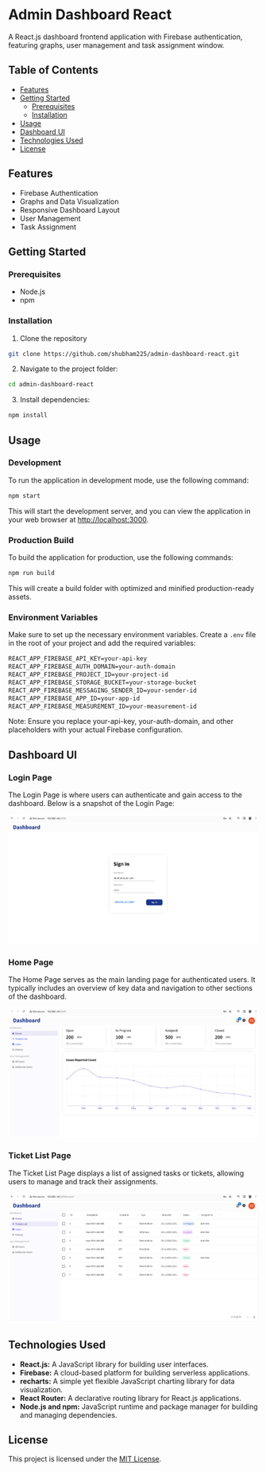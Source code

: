 # Admin Dashboard React

A React.js dashboard frontend application with Firebase authentication, featuring graphs, user management and task assignment window.

## Table of Contents

- [Features](#features)
- [Getting Started](#getting-started)
  - [Prerequisites](#prerequisites)
  - [Installation](#installation)
- [Usage](#usage)
- [Dashboard UI](#dashboard-ui)
- [Technologies Used](#technologies-used)
- [License](#license)

## Features

- Firebase Authentication
- Graphs and Data Visualization
- Responsive Dashboard Layout
- User Management
- Task Assignment

## Getting Started

### Prerequisites

- Node.js
- npm

### Installation

1. Clone the repository

 ```bash
 git clone https://github.com/shubham225/admin-dashboard-react.git
 ```

2. Navigate to the project folder:

 ```bash
 cd admin-dashboard-react
 ```

3. Install dependencies:

 ```bash
 npm install
 ```

## Usage

### Development

To run the application in development mode, use the following command:

 ```bash
 npm start
 ```

This will start the development server, and you can view the application in your web browser at <http://localhost:3000>.

### Production Build

To build the application for production, use the following commands:

 ```bash
 npm run build
 ```

This will create a build folder with optimized and minified production-ready assets.

### Environment Variables

Make sure to set up the necessary environment variables. Create a `.env` file in the root of your project and add the required variables:

 ```env
 REACT_APP_FIREBASE_API_KEY=your-api-key
 REACT_APP_FIREBASE_AUTH_DOMAIN=your-auth-domain
 REACT_APP_FIREBASE_PROJECT_ID=your-project-id
 REACT_APP_FIREBASE_STORAGE_BUCKET=your-storage-bucket
 REACT_APP_FIREBASE_MESSAGING_SENDER_ID=your-sender-id
 REACT_APP_FIREBASE_APP_ID=your-app-id
 REACT_APP_FIREBASE_MEASUREMENT_ID=your-measurement-id
 ```

Note: Ensure you replace your-api-key, your-auth-domain, and other placeholders with your actual Firebase configuration.

## Dashboard UI

### Login Page

The Login Page is where users can authenticate and gain access to the dashboard. Below is a snapshot of the Login Page:

![Login Page](/screenshots/login-page.png)

### Home Page

The Home Page serves as the main landing page for authenticated users. It typically includes an overview of key data and navigation to other sections of the dashboard.

![Home Page](/screenshots/home-page.png)

### Ticket List Page

The Ticket List Page displays a list of assigned tasks or tickets, allowing users to manage and track their assignments.

![Ticket List Page](/screenshots/ticket-page.png)

## Technologies Used

- **React.js:** A JavaScript library for building user interfaces.
- **Firebase:** A cloud-based platform for building serverless applications.
- **recharts:** A simple yet flexible JavaScript charting library for data visualization.
- **React Router:** A declarative routing library for React.js applications.
- **Node.js and npm:** JavaScript runtime and package manager for building and managing dependencies.

## License

This project is licensed under the [MIT License](LICENSE.md).